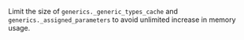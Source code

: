 Limit the size of `generics._generic_types_cache` and `generics._assigned_parameters` 
to avoid unlimited increase in memory usage.
